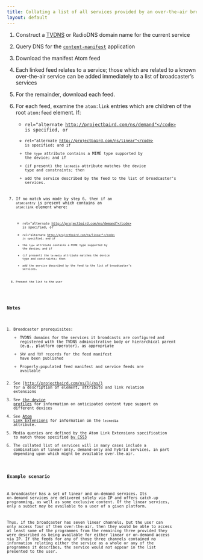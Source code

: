 ```yaml
---
title: Collating a list of all services provided by an over-the-air broadcaster
layout: default
---
```


1. Construct a [TVDNS](/discovery/tvdns) or RadioDNS domain name for the
current service

2. Query DNS for the [<code>content-manifest</code>](http://wiki.github.com/nexgenta/Baird/service-manifests)
application

3. Download the manifest Atom feed

4. Each linked feed relates to a service; those which are related to a known
over-the-air service can be added immediately to a list of broadcaster’s services

5. For the remainder, download each feed.

6. For each feed, examine the <code>atom:link</code> entries which are children of
the root <code>atom:feed</code> element. If:
	* <code>rel="alternate http://projectbaird.com/ns/demand"</code> is specified, or
	* <code>rel="alternate http://projectbaird.com/ns/linear"</code> is specified; and if
	* the <code>type</code> attribute contains a MIME type supported by the device; and if
	* (if present) the <code>le:media</code> attribute matches the device type and constraints; then
	* add the service described by the feed to the list of broadcaster’s services.

7. If no match was made by step 6, then if an <code>atom:entry</code> is present which contains
an <code>atom:link</code> element where:
	* <code>rel="alternate http://projectbaird.com/ns/demand"</code> is specified, or
	* <code>rel="alternate http://projectbaird.com/ns/linear"</code> is specified; and if
	* the <code>type</code> attribute contains a MIME type supported by the device; and if
	* (if present) the <code>le:media</code> attribute matches the device type and constraints; then
	* add the service described by the feed to the list of broadcaster’s services.

8. Present the list to the user

### Notes

1. Broadcaster prerequisites:
	* TVDNS domains for the services it broadcasts are configured and registered with the
	TVDNS administrative body or hierarchical parent (e.g., platform operator), as appropriate
	* <code>SRV</code> and <code>TXT</code> records for the feed manifest have been published
	* Properly-populated feed manifest and service feeds are available
2. See [http://projectbaird.com/ns/](/ns/) for a description of element,
attribute and link relation extensions
3. See [the device profiles](http://wiki.github.com/nexgenta/Baird/device-profiles)
for information on anticipated content type support on different devices
4. See [Atom Link Extensions](http://tools.ietf.org/html/draft-snell-atompub-link-extensions-06) for information on the <code>le:media</code> attribute.
5. Media queries are defined by the Atom Link Extensions specification to match those specified [by CSS3](http://www.w3.org/TR/css3-mediaqueries/)
6. The collated list of services will in many cases include a combination of
linear-only, demand-only and hybrid services, in part depending upon which
might be available over-the-air.

### Example scenario

A broadcaster has a set of linear and on-demand services. Its on-demand services are
delivered solely via IP and offers catch-up programming, as well as some exclusive
content. Of the linear services, only a subset may be available to a user of a given
platform.

Thus, if the broadcaster has seven linear channels, but the user can only access four
of them over-the-air, then they would be able to access at least some of the programmes
from the remaining three provided they were described as being available for either
linear or on-demand access via IP. If the feeds for any of those three channels contained
no information relating either the service as a whole or any of the programmes
it describes, the service would not appear in the list presented to the user.
